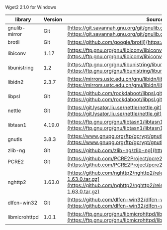 Wget2 2.1.0 for Windows

| library       | Version  | Source              |
|---------------| ---------------------|-----------------------|
| gnulib-mirror | Git    | [https://git.savannah.gnu.org/git/gnulib.git](https://git.savannah.gnu.org/git/gnulib.git)  |
| brotli        | Git    | [https://github.com/google/brotli](https://github.com/google/brotli)  |
| libiconv      | 1.17   | [https://ftp.gnu.org/gnu/libiconv/libiconv-1.17.tar.gz](https://ftp.gnu.org/gnu/libiconv/libiconv-1.17.tar.gz)  |
| libunistring  | 1.2    | [https://ftp.gnu.org/gnu/libunistring/libunistring-1.2.tar.gz](https://ftp.gnu.org/gnu/libunistring/libunistring-1.2.tar.gz) |
| libidn2       | 2.3.7  | [https://mirrors.ustc.edu.cn/gnu/libidn/libidn2-2.3.7.tar.gz](https://mirrors.ustc.edu.cn/gnu/libidn/libidn2-2.3.7.tar.gz) |
| libpsl        | Git    | [https://github.com/rockdaboot/libpsl.git](https://github.com/rockdaboot/libpsl.git)  |
| nettle        | Git    |[https://git.lysator.liu.se/nettle/nettle.git](https://git.lysator.liu.se/nettle/nettle.git)  |
| libtasn1      | 4.19.0 | [https://ftp.gnu.org/gnu/libtasn1/libtasn1-4.19.0.tar.gz](https://ftp.gnu.org/gnu/libtasn1/libtasn1-4.19.0.tar.gz) |
| gnutls        | 3.8.3| [https://www.gnupg.org/ftp/gcrypt/gnutls/v3.8/gnutls-3.8.3.tar.xz](https://www.gnupg.org/ftp/gcrypt/gnutls/v3.8/gnutls-3.8.3.tar.xz)  |
| zlib-ng       | Git    | [https://github.com/zlib-ng/zlib-ng](https://github.com/zlib-ng/zlib-ng)  |
| PCRE2         | Git    | [https://github.com/PCRE2Project/pcre2](https://github.com/PCRE2Project/pcre2) |
| nghttp2       | 1.63.0 | [https://github.com/nghttp2/nghttp2/releases/download/v1.63.0/nghttp2-1.63.0.tar.gz](https://github.com/nghttp2/nghttp2/releases/download/v1.63.0/nghttp2-1.63.0.tar.gz) |
| dlfcn-win32   | Git    | [https://github.com/dlfcn-win32/dlfcn-win32.git](https://github.com/dlfcn-win32/dlfcn-win32.git)  |
| libmicrohttpd | 1.0.1  | [https://ftp.gnu.org/gnu/libmicrohttpd/libmicrohttpd-latest.tar.gz](https://ftp.gnu.org/gnu/libmicrohttpd/libmicrohttpd-latest.tar.gz)  |
